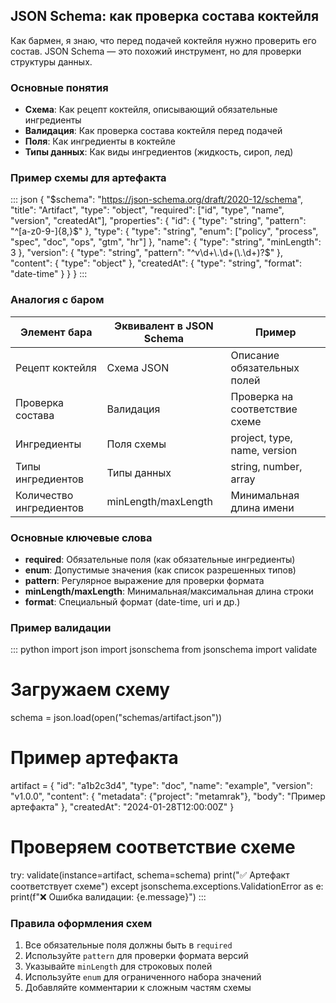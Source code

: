 ## JSON Schema: как проверка состава коктейля

Как бармен, я знаю, что перед подачей коктейля нужно проверить его состав. JSON Schema — это похожий инструмент, но для проверки структуры данных.

### Основные понятия
- **Схема**: Как рецепт коктейля, описывающий обязательные ингредиенты
- **Валидация**: Как проверка состава коктейля перед подачей
- **Поля**: Как ингредиенты в коктейле
- **Типы данных**: Как виды ингредиентов (жидкость, сироп, лед)

### Пример схемы для артефакта
::: json
{
  "$schema": "https://json-schema.org/draft/2020-12/schema",
  "title": "Artifact",
  "type": "object",
  "required": ["id", "type", "name", "version", "createdAt"],
  "properties": {
    "id": { "type": "string", "pattern": "^[a-z0-9\-]{8,}$" },
    "type": { "type": "string", "enum": ["policy", "process", "spec", "doc", "ops", "gtm", "hr"] },
    "name": { "type": "string", "minLength": 3 },
    "version": { "type": "string", "pattern": "^v\\d+\\.\\d+(\\.\\d+)?$" },
    "content": { "type": "object" },
    "createdAt": { "type": "string", "format": "date-time" }
  }
}
:::

### Аналогия с баром
| Элемент бара | Эквивалент в JSON Schema | Пример |
|--------------|--------------------------|--------|
| Рецепт коктейля | Схема JSON | Описание обязательных полей |
| Проверка состава | Валидация | Проверка на соответствие схеме |
| Ингредиенты | Поля схемы | project, type, name, version |
| Типы ингредиентов | Типы данных | string, number, array |
| Количество ингредиентов | minLength/maxLength | Минимальная длина имени |

### Основные ключевые слова
- **required**: Обязательные поля (как обязательные ингредиенты)
- **enum**: Допустимые значения (как список разрешенных типов)
- **pattern**: Регулярное выражение для проверки формата
- **minLength/maxLength**: Минимальная/максимальная длина строки
- **format**: Специальный формат (date-time, uri и др.)

### Пример валидации
::: python
import json
import jsonschema
from jsonschema import validate

# Загружаем схему
schema = json.load(open("schemas/artifact.json"))

# Пример артефакта
artifact = {
  "id": "a1b2c3d4",
  "type": "doc",
  "name": "example",
  "version": "v1.0.0",
  "content": {
    "metadata": {"project": "metamrak"},
    "body": "Пример артефакта"
  },
  "createdAt": "2024-01-28T12:00:00Z"
}

# Проверяем соответствие схеме
try:
    validate(instance=artifact, schema=schema)
    print("✅ Артефакт соответствует схеме")
except jsonschema.exceptions.ValidationError as e:
    print(f"❌ Ошибка валидации: {e.message}")
:::

### Правила оформления схем
1. Все обязательные поля должны быть в `required`
2. Используйте `pattern` для проверки формата версий
3. Указывайте `minLength` для строковых полей
4. Используйте `enum` для ограниченного набора значений
5. Добавляйте комментарии к сложным частям схемы
